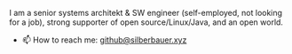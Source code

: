 
I am a senior systems architekt & SW engineer (self-employed, not looking for a job), strong supporter of open source/Linux/Java, and an open world.

- 📫 How to reach me: github@silberbauer.xyz

<!---
openworld42/openworld42 is a ✨ special ✨ repository because its `README.md` (this file) appears on your GitHub profile.
You can click the Preview link to take a look at your changes.
--->
